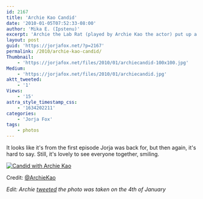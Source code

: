 ```yaml
---
id: 2167
title: 'Archie Kao Candid'
date: '2010-01-05T07:52:33-08:00'
author: 'Mika E. (Ipstenu)'
excerpt: 'Archie the Lab Rat (played by Archie Kao the actor) put up a candid set photo on Twitter.'
layout: post
guid: 'https://jorjafox.net/?p=2167'
permalink: /2010/archie-kao-candid/
Thumbnail:
    - 'https://jorjafox.net/files/2010/01/archiecandid-100x100.jpg'
Medium:
    - 'https://jorjafox.net/files/2010/01/archiecandid.jpg'
aktt_tweeted:
    - '1'
Views:
    - '15'
astra_style_timestamp_css:
    - '1634202211'
categories:
    - 'Jorja Fox'
tags:
    - photos
---
```


It looks like it's from the first episode Jorja was back for, but then again, it's hard to say.  Still, it's lovely to see everyone together, smiling.

<a href="https://jorjafox.net/gallery/tv/csi/pub/s10/candid-001.jpg"><img class="ZenphotoPress_thumb " alt="Candid with Archie Kao" title="Candid with Archie Kao" src="https://jorjafox.net/gallery/cache/tv/csi/pub/s10/candid-001_200_cw200_ch200_thumb.jpg"  /></a>

Credit: <a href="http://twitpic.com/wqrbo">@ArchieKao</a>

_Edit: Archie <a href="http://twitter.com/archiekao/statuses/7426218684">tweeted</a> the photo was taken on the 4th of January_
